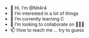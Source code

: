 - 👋 Hi, I’m @Nit4r4
- 👀 I’m interested in a lot of things 
- 🌱 I’m currently learning C
- 💞️ I’m looking to collaborate on 🏊🏻‍♀️
- 📫 How to reach me ... try to guess 

<!---
Nit4r4/Nit4r4 is a ✨ special ✨ repository because its `README.md` (this file) appears on your GitHub profile.
You can click the Preview link to take a look at your changes.
--->
